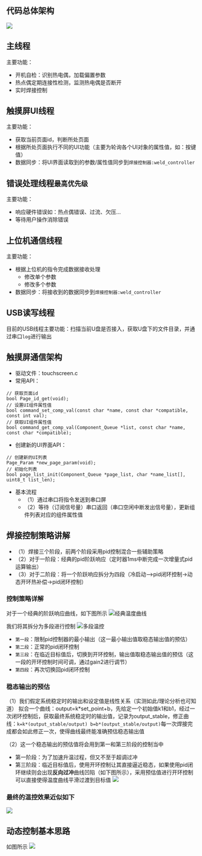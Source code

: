 <!--
 * @Author: huangyouli.scut@gmail.com
 * @Date: 2025-05-16 14:58:18
 * @LastEditors: YouLiHuang huangyouli.scut@gmail.com
 * @LastEditTime: 2025-05-16 16:34:07
 * @Description: 
 * 
 * Copyright (c) 2025 by huangyouli, All Rights Reserved. 
-->
## 代码总体架构
![](./pic/总体架构.png)

## 主线程

主要功能：
- 开机自检：识别热电偶，加载偏置参数
- 热点偶定期连接性检测，监测热电偶是否断开
- 实时焊接控制

## 触摸屏UI线程
主要功能：
- 获取当前页面id，判断所处页面
- 根据所处页面执行不同的UI功能（主要为轮询各个UI对象的属性值，如：按键值）
- 数据同步：将UI界面读取到的参数/属性值同步到`焊接控制器:weld_controller`

## 错误处理线程`最高优先级`
主要功能：
- 响应硬件错误如：热点偶错误、过流、欠压...
- 等待用户操作消除错误

## 上位机通信线程
主要功能：
- 根据上位机的指令完成数据接收处理
    - 修改单个参数
    - 修改多个参数
- 数据同步：将接收到的数据同步到`焊接控制器:weld_controller`

## USB读写线程
目前的USB线程主要功能：扫描当前U盘是否接入，获取U盘下的文件目录，并通过串口`log`进行输出

## 触摸屏通信架构
- 驱动文件：touchscreen.c
- 常用API：
```
// 获取页面id
bool Page_id_get(void);
// 设置UI组件属性值
bool command_set_comp_val(const char *name, const char *compatible, const int val);
// 获取UI组件属性值
bool command_get_comp_val(Component_Queue *list, const char *name, const char *compatible);
```
- 创建新的UI界面API：
```
// 创建新的UI列表
Page_Param *new_page_param(void);
// 初始化列表
bool page_list_init(Component_Queue *page_list, char *name_list[], uint8_t list_len);
```
- 基本流程
    - （1）通过串口将指令发送到串口屏
    - （2）等待（订阅信号量）串口返回（串口空闲中断发出信号量），更新组件列表对应的组件属性值

## 焊接控制策略讲解
- （1）焊接三个阶段，前两个阶段采用pid控制混合一些辅助策略
- （2）对于一阶段：经典的pid阶跃响应（定时器1ms中断完成一次增量式pid运算输出）
- （3）对于二阶段：将一个阶跃响应拆分为四段（冷启动——>pid闭环控制->动态开环热补偿->pid闭环控制）

### 控制策略详解
对于一个经典的阶跃响应曲线，如下图所示
![经典温度曲线](./pic/温度曲线.jpg)

我们将其拆分为多段进行控制
![多段温控](./pic/多段温控.png)
- `第一段`：限制pid控制器的最小输出（这一最小输出值取稳态输出值的预估）
- `第二段`：正常的pid闭环控制
- `第三段`：在临近目标值后，切换到开环控制，输出值取稳态输出值的预估（这一段的开环控制时间可调，通过gain2进行调节）
- `第四段`：再次切换回pid闭环控制

### 稳态输出的预估
（1）我们假定系统稳定时的输出和设定值是线性关系（实测如此/理论分析也可知道）
拟合一个曲线：output=k*set_point+b，先给定一个初始值k1和b1，经过一次闭环控制后，获取最终系统稳定时的输出值，记录为output_stable，修正曲线：`k=k*(output_stable/output) b=b*(output_stable/output)`每一次焊接完成都会如此修正一次，使得曲线最终能准确预估稳态输出值

（2）这一个稳态输出的预估值将会用到第一和第三阶段的控制当中
- 第一阶段：为了加速升温过程，但又不至于超调过冲
- 第三阶段：临近目标值后，使用开环控制让其直接逼近稳态，如果使用pid闭环继续则会出现**反向过冲**曲线凹陷（如下图所示），采用预估值进行开环控制可以直接使得温度曲线平滑过渡到目标值
![](./pic/反向过冲.jpg)

### 最终的温控效果近似如下
![](./pic/多段控制后温控效果.jpg)


## 动态控制基本思路
如图所示
![](./pic/dynamic.png)

